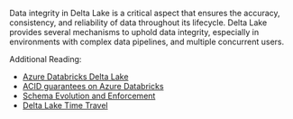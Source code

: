 Data integrity in Delta Lake is a critical aspect that ensures the accuracy, consistency, and reliability of data throughout its lifecycle. Delta Lake provides several mechanisms to uphold data integrity, especially in environments with complex data pipelines, and multiple concurrent users.

Additional Reading:

- [Azure Databricks Delta Lake](/azure/databricks/delta/)
- [ACID guarantees on Azure Databricks](/azure/databricks/lakehouse/acid)
- [Schema Evolution and Enforcement](/azure/databricks/tables/schema-enforcement)
- [Delta Lake Time Travel](/azure/databricks/delta/history)